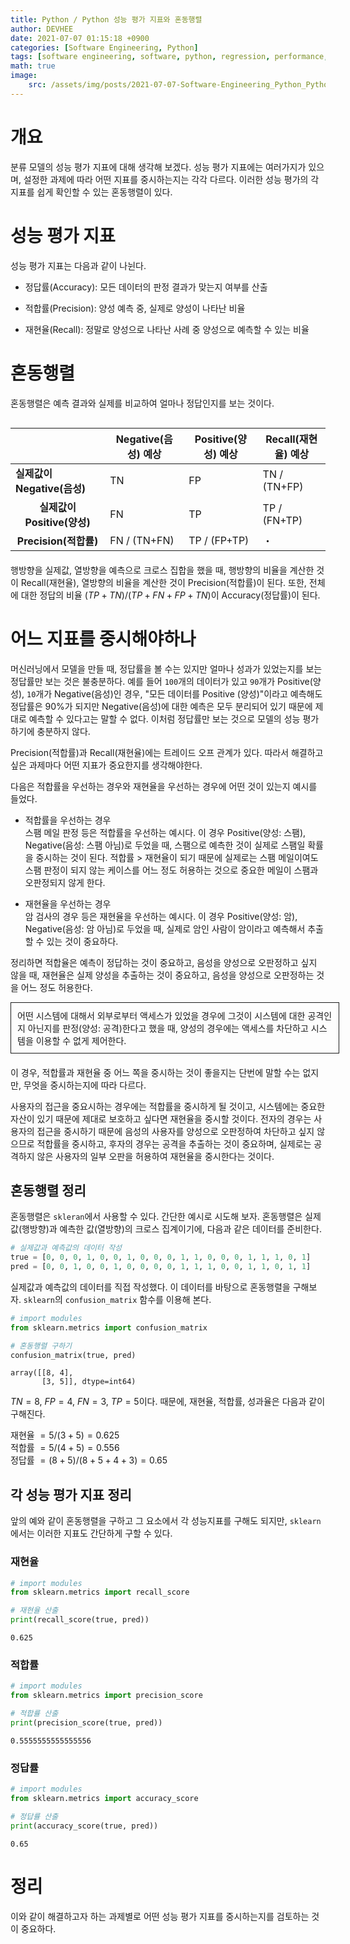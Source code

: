 ```yaml
---
title: Python / Python 성능 평가 지표와 혼동행렬
author: DEVHEE
date: 2021-07-07 01:15:18 +0900
categories: [Software Engineering, Python]
tags: [software engineering, software, python, regression, performance, measure]
math: true
image:
    src: /assets/img/posts/2021-07-07-Software-Engineering_Python_Python-성능-평가-지표와-혼동행렬/preview.jpg
---
```


# **개요**

분류 모델의 성능 평가 지표에 대해 생각해 보겠다. 성능 평가 지표에는 여러가지가 있으며, 설정한 과제에 따라 어떤 지표를 중시하는지는 각각 다르다. 이러한 성능 평가의 각 지표를 쉽게 확인할 수 있는 혼동행렬이 있다.

# **성능 평가 지표**

성능 평가 지표는 다음과 같이 나뉜다.

- 정답률(Accuracy): 모든 데이터의 판정 결과가 맞는지 여부를 산출

- 적합률(Precision): 양성 예측 중, 실제로 양성이 나타난 비율

- 재현율(Recall): 정말로 양성으로 나타난 사례 중 양성으로 예측할 수 있는 비율

# **혼동행렬**

혼동행렬은 예측 결과와 실제를 비교하여 얼마나 정답인지를 보는 것이다.

<table class="GeneratedTable" style="margin-top: 30px; margin-bottom: 20px;">
  <thead>
    <tr>
      <th class="center"></th>
      <th class="center">Negative(음성) 예상</th>
      <th class="center">Positive(양성) 예상</th>
      <th class="center">Recall(재현율) 예상</th>
    </tr>
  </thead>
  <tbody>
    <tr>
      <td class="center" style="width: 30%; font-weight: bold;">실제값이 Negative(음성)</td>
      <td class="center">TN</td>
      <td class="center">FP</td>
      <td class="center">TN / (TN+FP)</td>
    </tr>
    <tr>
      <td style="text-align: center; font-weight: bold;">실제값이 Positive(양성)</td>
      <td class="center">FN</td>
      <td class="center">TP</td>
      <td class="center">TP / (FN+TP)</td>
    </tr>
    <tr>
      <td style="text-align: center; font-weight: bold;">Precision(적합률)</td>
      <td class="center">FN / (TN+FN)</td>
      <td class="center">TP / (FP+TP)</td>
      <td class="center">・</td>
    </tr>
  </tbody>
</table>

행방향을 실제값, 열방향을 예측으로 크로스 집합을 했을 때, 행방향의 비율을 계산한 것이 Recall(재현율), 열방향의 비율을 계산한 것이 Precision(적합률)이 된다. 또한, 전체에 대한 정답의 비율 $(TP+TN) / (TP+FN+FP+TN)$이 Accuracy(정답률)이 된다.

# **어느 지표를 중시해야하나**

머신러닝에서 모델을 만들 때, 정답률을 볼 수는 있지만 얼마나 성과가 있었는지를 보는 정답률만 보는 것은 불충분하다. 예를 들어 `100`개의 데이터가 있고 `90`개가 Positive(양성), `10`개가 Negative(음성)인 경우, "모든 데이터를 Positive (양성)"이라고 예측해도 정답률은 90%가 되지만 Negative(음성)에 대한 예측은 모두 분리되어 있기 때문에 제대로 예측할 수 있다고는 말할 수 없다. 이처럼 정답률만 보는 것으로 모델의 성능 평가하기에 충분하지 않다.

Precision(적합률)과 Recall(재현율)에는 트레이드 오프 관계가 있다. 따라서 해결하고 싶은 과제마다 어떤 지표가 중요한지를 생각해야한다.

다음은 적합률을 우선하는 경우와 재현율을 우선하는 경우에 어떤 것이 있는지 예시를 들었다.

- 적합률을 우선하는 경우  
스팸 메일 판정 등은 적합률을 우선하는 예시다. 이 경우 Positive(양성: 스팸), Negative(음성: 스팸 아님)로 두었을 때, 스팸으로 예측한 것이 실제로 스팸일 확률을 중시하는 것이 된다. 적합률 $>$ 재현율이 되기 때문에 실제로는 스팸 메일이여도 스팸 판정이 되지 않는 케이스를 어느 정도 허용하는 것으로 중요한 메일이 스팸과 오판정되지 않게 한다.

- 재현율을 우선하는 경우  
암 검사의 경우 등은 재현율을 우선하는 예시다. 이 경우 Positive(양성: 암), Negative(음성: 암 아님)로 두었을 때, 실제로 암인 사람이 암이라고 예측해서 추출할 수 있는 것이 중요하다.

정리하면 적합율은 예측이 정답하는 것이 중요하고, 음성을 양성으로 오판정하고 싶지 않을 때, 재현율은 실제 양성을 추출하는 것이 중요하고, 음성을 양성으로 오판정하는 것을 어느 정도 허용한다.

<div style="border:1px solid; padding:10px; margin-bottom: 20px; width: 100%;">
어떤 시스템에 대해서 외부로부터 액세스가 있었을 경우에 그것이 시스템에 대한 공격인지 아닌지를 판정(양성: 공격)한다고 했을 때, 양성의 경우에는 액세스를 차단하고 시스템을 이용할 수 없게 제어한다.
</div>

이 경우, 적합률과 재현율 중 어느 쪽을 중시하는 것이 좋을지는 단번에 말할 수는 없지만, 무엇을 중시하는지에 따라 다르다.

사용자의 접근을 중요시하는 경우에는 적합률을 중시하게 될 것이고, 시스템에는 중요한 자산이 있기 때문에 제대로 보호하고 싶다면 재현율을 중시할 것이다. 전자의 경우는 사용자의 접근을 중시하기 때문에 음성의 사용자를 양성으로 오판정하여 차단하고 싶지 않으므로 적합률을 중시하고, 후자의 경우는 공격을 추출하는 것이 중요하며, 실제로는 공격하지 않은 사용자의 일부 오판을 허용하여 재현율을 중시한다는 것이다.

## **혼동행렬 정리**

혼동행렬은 `skleran`에서 사용할 수 있다. 간단한 예시로 시도해 보자. 혼동행렬은 실제값(행방향)과 예측한 값(열방향)의 크로스 집계이기에, 다음과 같은 데이터를 준비한다.

```python
# 실제값과 예측값의 데이터 작성
true = [0, 0, 0, 1, 0, 0, 1, 0, 0, 0, 1, 1, 0, 0, 0, 1, 1, 1, 0, 1] 
pred = [0, 0, 1, 0, 0, 1, 0, 0, 0, 0, 1, 1, 1, 0, 0, 1, 1, 0, 1, 1]
```

실제값과 예측값의 데이터를 직접 작성했다. 이 데이터를 바탕으로 혼동행렬을 구해보자. `sklearn`의 `confusion_matrix` 함수를 이용해 본다.

```python
# import modules
from sklearn.metrics import confusion_matrix

# 혼동행렬 구하기
confusion_matrix(true, pred)
```

```output
array([[8, 4],
       [3, 5]], dtype=int64)
```

$TN = 8$, $FP = 4$, $FN = 3$, $TP = 5$이다. 때문에, 재현율, 적합률, 성과율은 다음과 같이 구해진다.

재현율 $= 5 / (3+5) = 0.625$  
적합률 $= 5 / (4+5) = 0.556$  
정답률 $= (8+5) / (8+5+4+3) = 0.65$

## **각 성능 평가 지표 정리**

앞의 예와 같이 혼동행렬을 구하고 그 요소에서 각 성능지표를 구해도 되지만, `sklearn`에서는 이러한 지표도 간단하게 구할 수 있다.

### **재현율**

```python
# import modules
from sklearn.metrics import recall_score

# 재현율 산출
print(recall_score(true, pred))
```

```output
0.625
```

### **적합률**

```python
# import modules
from sklearn.metrics import precision_score

# 적합률 산출
print(precision_score(true, pred))
```

```output
0.5555555555555556
```

### **정답률**

```python
# import modules
from sklearn.metrics import accuracy_score

# 정답률 산출
print(accuracy_score(true, pred))
```

```output
0.65
```

# **정리**

이와 같이 해결하고자 하는 과제별로 어떤 성능 평가 지표를 중시하는지를 검토하는 것이 중요하다.